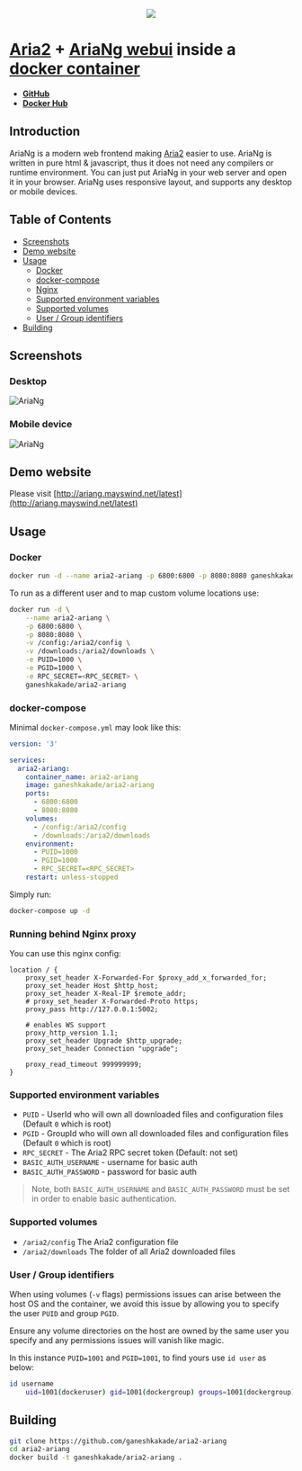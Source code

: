 <p align="center">
  <img src="https://raw.githubusercontent.com/mayswind/AriaNg-Native/master/assets/AriaNg.ico" />
</p>

# [Aria2](https://github.com/aria2/aria2) + [AriaNg webui](https://github.com/mayswind/AriaNg) inside a [docker container](https://hub.docker.com/r/ganeshkakade/aria2-ariang)

- **[GitHub](https://github.com/ganeshkakade/aria2-ariang)**
- **[Docker Hub](https://hub.docker.com/r/ganeshkakade/aria2-ariang)**

## Introduction

AriaNg is a modern web frontend making [Aria2](https://github.com/aria2/aria2) easier to use. AriaNg is written in pure html & javascript, thus it does not need any compilers or runtime environment. You can just put AriaNg in your web server and open it in your browser. AriaNg uses responsive layout, and supports any desktop or mobile devices.

## Table of Contents

- [Screenshots](#screenshots)
- [Demo website](#demo-website)
- [Usage](#usage)
  - [Docker](#docker)
  - [docker-compose](#docker-compose)
  - [Nginx](#running-behind-nginx-proxy)
  - [Supported environment variables](#supported-environment-variables)
  - [Supported volumes](#supported-volumes)
  - [User / Group identifiers](#user-/-group-identifiers)
- [Building](#building)

## Screenshots

### Desktop

![AriaNg](https://raw.githubusercontent.com/mayswind/AriaNg-WebSite/master/screenshots/desktop.png)

### Mobile device

![AriaNg](https://raw.githubusercontent.com/mayswind/AriaNg-WebSite/master/screenshots/mobile.png)

## Demo website

Please visit [http://ariang.mayswind.net/latest](http://ariang.mayswind.net/latest)

## Usage

### Docker

```bash
docker run -d --name aria2-ariang -p 6800:6800 -p 8080:8080 ganeshkakade/aria2-ariang
```

To run as a different user and to map custom volume locations use:

```bash
docker run -d \
    --name aria2-ariang \
    -p 6800:6800 \
    -p 8080:8080 \
    -v /config:/aria2/config \
    -v /downloads:/aria2/downloads \
    -e PUID=1000 \
    -e PGID=1000 \
    -e RPC_SECRET=<RPC_SECRET> \
    ganeshkakade/aria2-ariang
```

### docker-compose

Minimal `docker-compose.yml` may look like this:

```yaml
version: '3'

services:
  aria2-ariang:
    container_name: aria2-ariang
    image: ganeshkakade/aria2-ariang
    ports:
      - 6800:6800
      - 8080:8080
    volumes:
      - /config:/aria2/config
      - /downloads:/aria2/downloads
    environment:
      - PUID=1000
      - PGID=1000
      - RPC_SECRET=<RPC_SECRET>
    restart: unless-stopped
```

Simply run:

```bash
docker-compose up -d
```

### Running behind Nginx proxy

You can use this nginx config:

```nginx
location / {
    proxy_set_header X-Forwarded-For $proxy_add_x_forwarded_for;
    proxy_set_header Host $http_host;
    proxy_set_header X-Real-IP $remote_addr;
    # proxy_set_header X-Forwarded-Proto https;
    proxy_pass http://127.0.0.1:5002;

    # enables WS support
    proxy_http_version 1.1;
    proxy_set_header Upgrade $http_upgrade;
    proxy_set_header Connection "upgrade";

    proxy_read_timeout 999999999;
}
```

### Supported environment variables

- `PUID` - UserId who will own all downloaded files and configuration files (Default `0` which is root)
- `PGID` - GroupId who will own all downloaded files and configuration files (Default `0` which is root)
- `RPC_SECRET` - The Aria2 RPC secret token (Default: not set)
- `BASIC_AUTH_USERNAME` - username for basic auth
- `BASIC_AUTH_PASSWORD` - password for basic auth

> Note, both `BASIC_AUTH_USERNAME` and `BASIC_AUTH_PASSWORD` must be set in order to enable basic authentication.

### Supported volumes

- `/aria2/config` The Aria2 configuration file
- `/aria2/downloads` The folder of all Aria2 downloaded files

### User / Group identifiers

When using volumes (`-v` flags) permissions issues can arise between the host OS and the container, we avoid this issue by allowing you to specify the user `PUID` and group `PGID`.

Ensure any volume directories on the host are owned by the same user you specify and any permissions issues will vanish like magic.

In this instance `PUID=1001` and `PGID=1001`, to find yours use `id user` as below:

```bash
id username
    uid=1001(dockeruser) gid=1001(dockergroup) groups=1001(dockergroup)
```

## Building

```bash
git clone https://github.com/ganeshkakade/aria2-ariang
cd aria2-ariang
docker build -t ganeshkakade/aria2-ariang .
```
